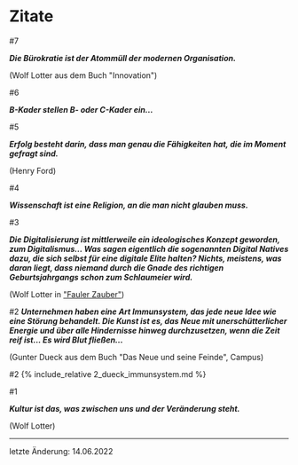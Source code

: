 # Zitate 

#7 

***Die Bürokratie ist der Atommüll der modernen Organisation.***

(Wolf Lotter aus dem Buch "Innovation")

#6 

***B-Kader stellen B- oder C-Kader ein…***

#5 

***Erfolg besteht darin, dass man genau die Fähigkeiten hat, die im Moment gefragt sind.***

(Henry Ford)

#4 

***Wissenschaft ist eine Religion, an die man nicht glauben muss.***

#3 

***Die Digitalisierung ist mittlerweile ein ideologisches Konzept geworden, zum Digitalismus… Was sagen eigentlich die sogenannten Digital Natives dazu, die sich selbst für eine digitale Elite halten? Nichts, meistens, was daran liegt, dass niemand durch die Gnade des richtigen Geburtsjahrgangs schon zum Schlaumeier wird.*** 

(Wolf Lotter in ["Fauler Zauber"](https://www.taz.de/!168081/))

#2 
***Unternehmen haben eine Art Immunsystem, das jede neue Idee wie eine Störung behandelt. Die Kunst ist es, das Neue mit unerschütterlicher Energie und über alle Hindernisse hinweg durchzusetzen, wenn die Zeit reif ist... Es wird Blut fließen...*** 

(Gunter Dueck aus dem Buch "Das Neue und seine Feinde", Campus)

#2
{% include_relative 2_dueck_immunsystem.md %}

#1 

***Kultur ist das, was zwischen uns und der Veränderung steht.*** 

(Wolf Lotter)


---
letzte Änderung: 14.06.2022
